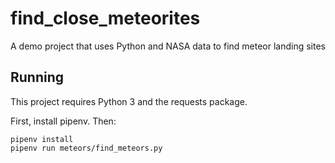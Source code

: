 # find_close_meteorites
A demo project that uses Python and NASA data to find meteor landing sites

## Running

This project requires Python 3 and the requests package.

First, install pipenv.  Then:

```
pipenv install
pipenv run meteors/find_meteors.py
```
